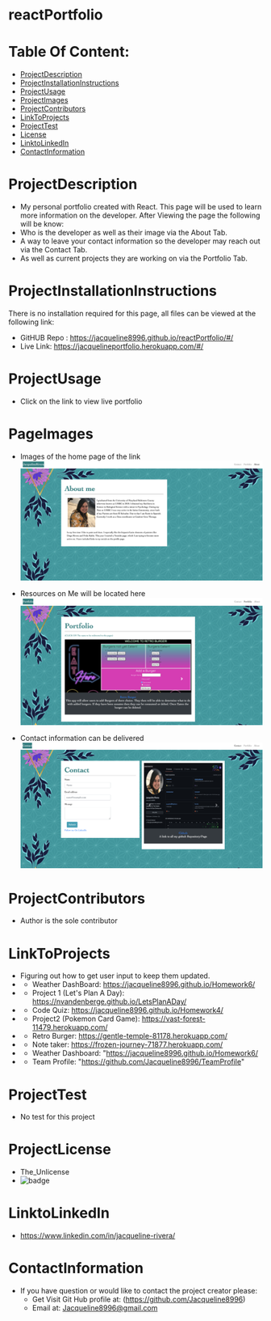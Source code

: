  # reactPortfolio


# Table Of Content:
* [ProjectDescription](#ProjectDescription)
* [ProjectInstallationInstructions](#ProjectInstallationInstructions)
* [ProjectUsage](#ProjectUsage)
* [ProjectImages](#ProjectImages)
* [ProjectContributors](#ProjectContributors)
* [LinkToProjects](#LinkToProjects)
* [ProjectTest](#ProjectTest)
* [License](#Projectlicense)
* [LinktoLinkedIn](#LinktoLinkedIn)
* [ContactInformation](#ContactInformation)

# ProjectDescription
* My personal portfolio created with React.
  This page will be used to learn more information on the developer. 
  After Viewing the page the following will be know:
*   Who is the developer as well as their image via the About Tab.
*   A way to leave your  contact information so the developer may reach out via the Contact Tab. 
*   As well as current projects they are working on via the Portfolio Tab.

# ProjectInstallationInstructions
  There is no installation required for this page, all files can be viewed at the following link:
* GitHUB Repo : https://jacqueline8996.github.io/reactPortfolio/#/
* Live Link: https://jacquelineportfolio.herokuapp.com/#/

# ProjectUsage
* Click on the link to view live portfolio

# PageImages 
* Images of the home page of the link 
![alt text](/src/assets/Images/StartProfile.png)

* Resources on Me will be located here 
![alt text](/src/assets/Images/Portfolio.png)

* Contact information can be delivered 
![alt text](/src/assets/Images/Contact.png)

# ProjectContributors
* Author is the sole contributor 

# LinkToProjects
*  Figuring out how to get user input to keep them updated. 
* * Weather DashBoard: https://jacqueline8996.github.io/Homework6/
* * Project 1 (Let's Plan A Day): https://nvandenberge.github.io/LetsPlanADay/
* * Code Quiz: https://jacqueline8996.github.io/Homework4/
* * Project2 (Pokemon Card Game): https://vast-forest-11479.herokuapp.com/
* * Retro Burger: https://gentle-temple-81178.herokuapp.com/
* * Note taker: https://frozen-journey-71877.herokuapp.com/
* * Weather Dashboard: "https://jacqueline8996.github.io/Homework6/
* * Team Profile: "https://github.com/Jacqueline8996/TeamProfile"

# ProjectTest
* No test for this project

# ProjectLicense
* The_Unlicense
* ![badge](https://img.shields.io/static/v1?label=Project_License&message=The_Unlicense&color=teal)

# LinktoLinkedIn
* https://www.linkedin.com/in/jacqueline-rivera/

# ContactInformation
* If you have question or would like to contact the project creator please:
    *  Get Visit Git Hub profile at: (https://github.com/Jacqueline8996)
    *  Email at: Jacqueline8996@gmail.com